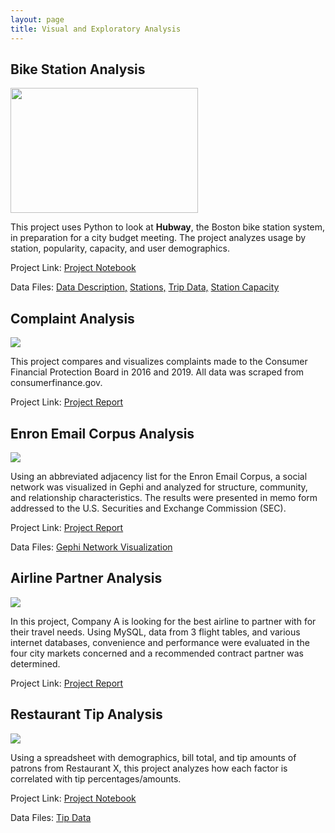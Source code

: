 ```yaml
---
layout: page
title: Visual and Exploratory Analysis
---
```


## Bike Station Analysis

<img src="http://web.mit.edu/2.744/studentSubmissions/humanUseAnalysis/ehanhaus/Images/HubwayBike.png" width="300" height="200" />

This project uses Python to look at **Hubway**, the Boston bike station system, in preparation for a city budget meeting.  The project analyzes usage by station, popularity, capacity, and user demographics. 

Project Link:
[Project Notebook](https://github.com/abigail-mcdonald/Abigail_McDonald_Portfolio/blob/main/Bike%20Station%20Analysis%20(multi%20file%20%26%20Python)/Bike%20Station%20Analysis.ipynb)

Data Files:
[Data Description,](https://github.com/abigail-mcdonald/Abigail_McDonald_Portfolio/blob/main/Bike%20Station%20Analysis%20(multi%20file%20%26%20Python)/Data_Description.pdf)
[Stations,](https://github.com/abigail-mcdonald/Abigail_McDonald_Portfolio/blob/main/Bike%20Station%20Analysis%20(multi%20file%20%26%20Python)/ExData_stations.csv)
[Trip Data,](https://github.com/abigail-mcdonald/Abigail_McDonald_Portfolio/blob/main/Bike%20Station%20Analysis%20(multi%20file%20%26%20Python)/ExData_trips.csv)
[Station Capacity](https://github.com/abigail-mcdonald/Abigail_McDonald_Portfolio/blob/main/Bike%20Station%20Analysis%20(multi%20file%20%26%20Python)/stationcapacity.csv)


## Complaint Analysis

<img src="https://by3301files.storage.live.com/y4mP_D0MYoyJaS_RsDf93eqfU8oTcwyoCzl5fdaU-jokiuOqzMsDWQ1dXyjBrRy9hWZVHzSiE6A6VcBVhvCYzMmVUlQTPc9S6nX7OGuz7qqfZfteLZTmHwrm_yktt6bJqqPIZAq57l6VQ501j8dFoULp--RRiQnBLw-KADL8fMOw6Jzw6dopssjjS80vgijTEg64MzTWv8HLgj2HDfT7NDGZYw8J6zAWDu3JgaQ6rz5YjE?encodeFailures=1&width=300&height=209" />

This project compares and visualizes complaints made to the Consumer Financial Protection Board in 2016 and 2019.  All data was scraped from consumerfinance.gov.

Project Link:
[Project Report](https://github.com/abigail-mcdonald/Abigail_McDonald_Portfolio/blob/main/Complaint%20Analysis%20(Tableau)/CFPB%20Complaint%20Analysis.pdf)


## Enron Email Corpus Analysis

<img src="https://by3301files.storage.live.com/y4mStNE3r5imDRWijnwYvmVdpWKAgWglJ6_w4SLREflM8YCkEmsgdLYEPw3HNxybTYJaEJHMuKSR82SIz6nc7RB_8bJSumU8b3q12I2cLt9l0V451Pd9D66MhNjep6mfaWowtROfhpHiIuHveYLz_fsqjxZD4nO-7in-WiLC69DM9sU21XW-uuu8HnYKIkDQoBPRf9hwbs2tiE5opiSs7J07j5rlFnyLdDQv2KPP4P9_NE?encodeFailures=1&width=300&height=307" />

Using an abbreviated adjacency list for the Enron Email Corpus, a social network was visualized in Gephi and analyzed for structure, community, and relationship characteristics.  The results were presented in memo form addressed to the U.S. Securities and Exchange Commission (SEC).

Project Link:
[Project Report](https://github.com/abigail-mcdonald/Abigail_McDonald_Portfolio/blob/main/Enron%20Email%20Corpus%20Analysis%20(Gephi)/Enron%20Email%20Corpus%20Analysis.pdf)

Data Files:
[Gephi Network Visualization](https://github.com/abigail-mcdonald/Abigail_McDonald_Portfolio/blob/main/Enron%20Email%20Corpus%20Analysis%20(Gephi)/enronlist.gephi)



## Airline Partner Analysis

<img src="https://by3301files.storage.live.com/y4m4XAKHUsy_op_C9tkHukBZJZH61Nh0mtbTXNsMiATqvVlFTOQtd9apWdrkmj2-AjD4VYMC4gHXijPrim18CCB1NKpNECHTMRWKnvkZm9LEteO7h3q2DPL1EXYPCw_lKODnsBxBAVUP9j0QwwjtQ-mSUhN7-b3oJA5oQ4hqjriKxkOCLA7dfIcPbyRBeHzW66aa7oA5q2U9We7DG9bz5re9wc_Fu762V1VreUsdUZNc0o?encodeFailures=1&width=400&height=235" />

In this project, Company A is looking for the best airline to partner with for their travel needs.  Using MySQL, data from 3 flight tables, and various internet databases, convenience and performance were evaluated in the four city markets concerned and a recommended contract partner was determined.

Project Link:
[Project Report](https://github.com/abigail-mcdonald/Abigail_McDonald_Portfolio/blob/main/Airline%20Partner%20Analysis%20(SQL).pdf)


## Restaurant Tip Analysis

<img src="https://by3301files.storage.live.com/y4mx2OxD5dNQ9BthKwVs0_fpUDhXeonO_YMbpugQFeXry0951M1-zx7dcju1ueUX_PhrTu3N19O2-O0dMfA8ZQ-g488yJC_q5apUZbXECY5Dsttzq5ShETnV8TRKiTa3U1jO6blF7T2pp8rN445q3qs2Ft4GShHnuX6c1s5ZznfQyjr83qtOCGZ4XGeXDbsd3P056kQcrgx4ANJcfutRzePQq1tzCT8cg-vklbXlPk7zSw?encodeFailures=1&width=300&height=297" />

Using a spreadsheet with demographics, bill total, and tip amounts of patrons from Restaurant X, this project analyzes how each factor is correlated with tip percentages/amounts.

Project Link:
[Project Notebook](https://github.com/abigail-mcdonald/Abigail_McDonald_Portfolio/blob/main/Restaurant%20Tip%20Analysis%20(Python)/Restaurant%20Tip%20Analysis.ipynb)

Data Files:
[Tip Data](https://github.com/abigail-mcdonald/Abigail_McDonald_Portfolio/blob/main/Restaurant%20Tip%20Analysis%20(Python)/tips.csv)

